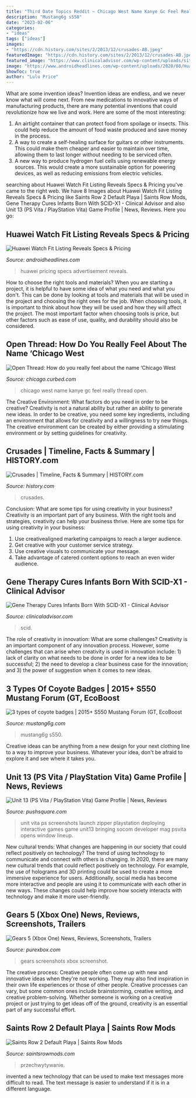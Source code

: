 ```yaml
---
title: "Third Date Topics Reddit ~ Chicago West Name Kanye Gc Feel Really Thread Open"
description: "Mustang6g s550"
date: "2023-02-06"
categories:
- "ideas"
tags: ["ideas"]
images:
- "https://cdn.history.com/sites/2/2013/12/crusades-AB.jpeg"
featuredImage: "https://cdn.history.com/sites/2/2013/12/crusades-AB.jpeg"
featured_image: "https://www.clinicaladvisor.com/wp-content/uploads/sites/11/2019/05/infant-IV_G_1098044792.jpg"
image: "https://www.androidheadlines.com/wp-content/uploads/2020/08/Huawei-Watch-Fit-Graphite-Black-7.jpg"
ShowToc: true
author: "Lulu Price"
---
```



What are some invention ideas?
Invention ideas are endless, and we never know what will come next. From new medications to innovative ways of manufacturing products, there are many potential inventions that could revolutionize how we live and work. Here are some of the most interesting: 
1. An airtight container that can protect food from spoilage or insects. This could help reduce the amount of food waste produced and save money in the process. 
2. A way to create a self-healing surface for guitars or other instruments. This could make them cheaper and easier to maintain over time, allowing them to last longer without needing to be serviced often. 
3. A new way to produce hydrogen fuel cells using renewable energy sources. This would create a more sustainable option for powering devices, as well as reducing emissions from electric vehicles. 

	

		
searching about Huawei Watch Fit Listing Reveals Specs &amp; Pricing you've came to the right web. We have 8 Images about Huawei Watch Fit Listing Reveals Specs &amp; Pricing like Saints Row 2 Default Playa | Saints Row Mods, Gene Therapy Cures Infants Born With SCID-X1 - Clinical Advisor and also Unit 13 (PS Vita / PlayStation Vita) Game Profile | News, Reviews. Here you go:
		
    
## Huawei Watch Fit Listing Reveals Specs &amp; Pricing

<img loading=lazy src="https://www.androidheadlines.com/wp-content/uploads/2020/08/Huawei-Watch-Fit-Graphite-Black-7.jpg" onerror="this.onerror=null;this.src='https://tse3.mm.bing.net/th?id=OIP.-eMkFtKDvUu6q2B8bp9scwHaHa&amp;pid=15.1';" alt="Huawei Watch Fit Listing Reveals Specs &amp; Pricing">

_Source: androidheadlines.com_

>huawei pricing specs advertisement reveals. 

	

How to choose the right tools and materials?
When you are starting a project, it is helpful to have some idea of what you need and what you don't. This can be done by looking at tools and materials that will be used in the project and choosing the right ones for the job. When choosing tools, it is important to think about how they will be used and how they will affect the project. The most important factor when choosing tools is price, but other factors such as ease of use, quality, and durability should also be considered.

    
## Open Thread: How Do You Really Feel About The Name ‘Chicago West

<img loading=lazy src="https://cdn.vox-cdn.com/thumbor/_30iv874iiM2dh1y9AJA_Wl1Knc=/0x0:2962x1946/1200x800/filters:focal(1245x737:1717x1209)/cdn.vox-cdn.com/uploads/chorus_image/image/58387611/GettyImages_597693844.0.jpg" onerror="this.onerror=null;this.src='https://tse3.mm.bing.net/th?id=OIP._cdikM4sMnymiCufZo6nZwHaE8&amp;pid=15.1';" alt="Open Thread: How do you really feel about the name ‘Chicago West">

_Source: chicago.curbed.com_

>chicago west name kanye gc feel really thread open. 

	

The Creative Environment: What factors do you need in order to be creative?
Creativity is not a natural ability but rather an ability to generate new ideas. In order to be creative, you need some key ingredients, including an environment that allows for creativity and a willingness to try new things. The creative environment can be created by either providing a stimulating environment or by setting guidelines for creativity.

    
## Crusades | Timeline, Facts &amp; Summary | HISTORY.com

<img loading=lazy src="https://cdn.history.com/sites/2/2013/12/crusades-AB.jpeg" onerror="this.onerror=null;this.src='https://tse1.mm.bing.net/th?id=OIP.iO1oviuInfaaCHXF933cxQHaFi&amp;pid=15.1';" alt="Crusades | Timeline, Facts &amp; Summary | HISTORY.com">

_Source: history.com_

>crusades. 

	

Conclusion: What are some tips for using creativity in your business?
Creativity is an important part of any business. With the right tools and strategies, creativity can help your business thrive. Here are some tips for using creativity in your business: 
1. Use creativealigned marketing campaigns to reach a larger audience.
2. Get creative with your customer service strategy.
3. Use creative visuals to communicate your message.
4. Take advantage of catered content options to reach an even wider audience.

    
## Gene Therapy Cures Infants Born With SCID-X1 - Clinical Advisor

<img loading=lazy src="https://www.clinicaladvisor.com/wp-content/uploads/sites/11/2019/05/infant-IV_G_1098044792.jpg" onerror="this.onerror=null;this.src='https://tse1.mm.bing.net/th?id=OIP.zcLJcXcAFb-YqkVauLwCSQHaE8&amp;pid=15.1';" alt="Gene Therapy Cures Infants Born With SCID-X1 - Clinical Advisor">

_Source: clinicaladvisor.com_

>scid. 

	

The role of creativity in innovation: What are some challenges?
Creativity is an important component of any innovation process. However, some challenges that can arise when creativity is used in innovation include: 1) lack of clarity on what needs to be done in order for a new idea to be successful; 2) the need to develop a clear business case for the innovation; and 3) the power of suggestion when it comes to new ideas.

    
## 3 Types Of Coyote Badges | 2015+ S550 Mustang Forum (GT, EcoBoost

<img loading=lazy src="https://www.mustang6g.com/forums/attachments/bfp4xt-jpg.228900/" onerror="this.onerror=null;this.src='https://tse1.mm.bing.net/th?id=OIP.yPnt_o8bTiNpKd0DmZkcCgHaJ4&amp;pid=15.1';" alt="3 types of coyote badges | 2015+ S550 Mustang Forum (GT, EcoBoost">

_Source: mustang6g.com_

>mustang6g s550. 

	

Creative ideas can be anything from a new design for your next clothing line to a way to improve your business. Whatever your idea, don't be afraid to explore it and see where it takes you.

    
## Unit 13 (PS Vita / PlayStation Vita) Game Profile | News, Reviews

<img loading=lazy src="http://images.pushsquare.com/screenshots/39749/large.jpg" onerror="this.onerror=null;this.src='https://tse4.mm.bing.net/th?id=OIP.1DkDDP6QwuiBmHoD9Sja9wHaEM&amp;pid=15.1';" alt="Unit 13 (PS Vita / PlayStation Vita) Game Profile | News, Reviews">

_Source: pushsquare.com_

>unit vita ps screenshots launch zipper playstation deploying interactive games game unit13 bringing socom developer mag psvita opens window lineup. 

	

New cultural trends: What changes are happening in our society that could reflect positively on technology?
The trend of using technology to communicate and connect with others is changing. In 2020, there are many new cultural trends that could reflect positively on technology. For example, the use of holograms and 3D printing could be used to create a more immersive experience for users. Additionally, social media has become more interactive and people are using it to communicate with each other in new ways. These changes could help improve how society interacts with technology and make it more user-friendly.

    
## Gears 5 (Xbox One) News, Reviews, Screenshots, Trailers

<img loading=lazy src="https://images.purexbox.com/screenshots/103589/large.jpg" onerror="this.onerror=null;this.src='https://tse1.mm.bing.net/th?id=OIP.NiELKgxV1Rwla1nc2SIYrAHaEK&amp;pid=15.1';" alt="Gears 5 (Xbox One) News, Reviews, Screenshots, Trailers">

_Source: purexbox.com_

>gears screenshots xbox screenshot. 

	

The creative process:
Creative people often come up with new and innovative ideas when they're not working. They may also find inspiration in their own life experiences or those of other people. Creative processes can vary, but some common ones include brainstorming, creative writing, and creative problem-solving. Whether someone is working on a creative project or just trying to get ideas off of the ground, creativity is an essential part of any successful effort.

    
## Saints Row 2 Default Playa | Saints Row Mods

<img loading=lazy src="https://www.saintsrowmods.com/forum/attachments/przechwytywanie-png.28136/" onerror="this.onerror=null;this.src='https://tse1.mm.bing.net/th?id=OIP.DQkvwMf_enYap5Qu5CKizgHaKr&amp;pid=15.1';" alt="Saints Row 2 Default Playa | Saints Row Mods">

_Source: saintsrowmods.com_

>przechwytywanie. 

	

invented a new technology that can be used to make text messages more difficult to read. The text message is easier to understand if it is in a different language.

